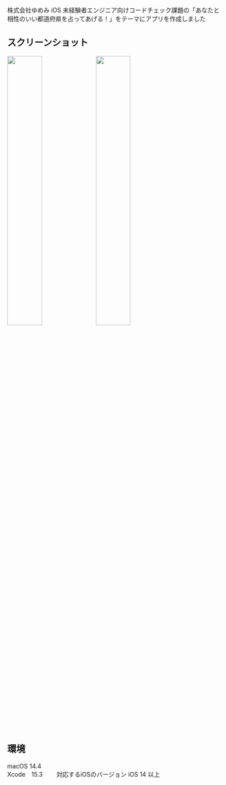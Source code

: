 株式会社ゆめみ iOS 未経験者エンジニア向けコードチェック課題の「あなたと相性のいい都道府県を占ってあげる！」をテーマにアプリを作成しました

## スクリーンショット
<img src="https://github.com/yabanin/PrefectureChemistry/assets/122198646/e2778edb-f139-425b-b9f3-42e09b4cd90d" width="40%" />
<img src="https://github.com/yabanin/PrefectureChemistry/assets/122198646/930452a5-8642-44b3-9762-18740e2c641d" width="40%" />

## 環境
macOS 14.4  
Xcode　15.3　　 
対応するiOSのバージョン iOS 14 以上
